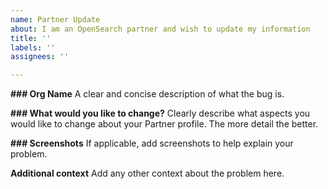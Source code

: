 ```yaml
---
name: Partner Update
about: I am an OpenSearch partner and wish to update my information
title: ''
labels: ''
assignees: ''

---
```


**### Org Name**
A clear and concise description of what the bug is.

**### What would you like to change?**
Clearly describe what aspects you would like to change about your Partner profile. 
The more detail the better. 


**### Screenshots**
If applicable, add screenshots to help explain your problem.

**Additional context**
Add any other context about the problem here.
